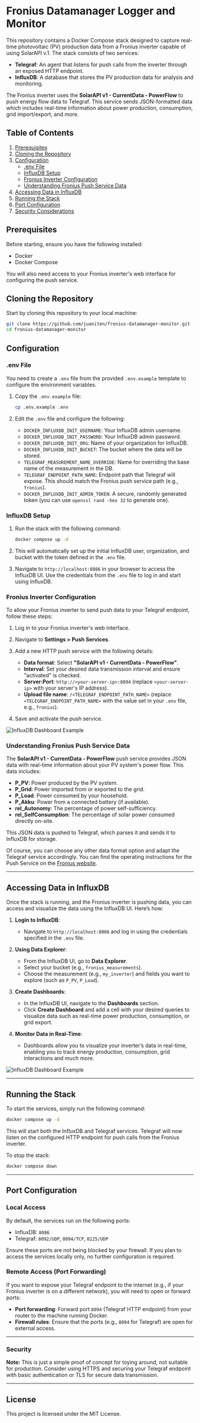 # Fronius Datamanager Logger and Monitor

This repository contains a Docker Compose stack designed to capture real-time photovoltaic (PV) production data from a Fronius inverter capable of using SolarAPI v.1. The stack consists of two services:

- **Telegraf**: An agent that listens for push calls from the inverter through an exposed HTTP endpoint.
- **InfluxDB**: A database that stores the PV production data for analysis and monitoring.

The Fronius inverter uses the **SolarAPI v1 - CurrentData - PowerFlow** to push energy flow data to Telegraf. This service sends JSON-formatted data which includes real-time information about power production, consumption, grid import/export, and more.

## Table of Contents

1. [Prerequisites](#prerequisites)
2. [Cloning the Repository](#cloning-the-repository)
3. [Configuration](#configuration)
   - [.env File](#env-file)
   - [InfluxDB Setup](#influxdb-setup)
   - [Fronius Inverter Configuration](#fronius-inverter-configuration)
   - [Understanding Fronius Push Service Data](#understanding-fronius-push-service-data)
4. [Accessing Data in InfluxDB](#accessing-data-in-influxdb)
5. [Running the Stack](#running-the-stack)
6. [Port Configuration](#port-configuration)
7. [Security Considerations](#security-considerations)

## Prerequisites

Before starting, ensure you have the following installed:

- Docker
- Docker Compose

You will also need access to your Fronius inverter's web interface for configuring the push service.

## Cloning the Repository

Start by cloning this repository to your local machine:

```bash
git clone https://github.com/juaniten/fronius-datamanager-monitor.git
cd fronius-datamanager-monitor
```

## Configuration

### .env File

You need to create a `.env` file from the provided `.env.example` template to configure the environment variables.

1. Copy the `.env.example` file:

   ```bash
   cp .env.example .env
   ```

2. Edit the `.env` file and configure the following:
   - `DOCKER_INFLUXDB_INIT_USERNAME`: Your InfluxDB admin username.
   - `DOCKER_INFLUXDB_INIT_PASSWORD`: Your InfluxDB admin password.
   - `DOCKER_INFLUXDB_INIT_ORG`: Name of your organization for InfluxDB.
   - `DOCKER_INFLUXDB_INIT_BUCKET`: The bucket where the data will be stored.
   - `TELEGRAF_MEASUREMENT_NAME_OVERRIDE`: Name for overriding the base name of the measurement in the DB.
   - `TELEGRAF_ENDPOINT_PATH_NAME`: Endpoint path that Telegraf will expose. This should match the Fronius push service path (e.g., `fronius`).
   - `DOCKER_INFLUXDB_INIT_ADMIN_TOKEN`: A secure, randomly generated token (you can use `openssl rand -hex 32` to generate one).

### InfluxDB Setup

1. Run the stack with the following command:

   ```bash
   docker compose up -d
   ```

2. This will automatically set up the initial InfluxDB user, organization, and bucket with the token defined in the `.env` file.

3. Navigate to `http://localhost:8086` in your browser to access the InfluxDB UI. Use the credentials from the `.env` file to log in and start using InfluxDB.

### Fronius Inverter Configuration

To allow your Fronius inverter to send push data to your Telegraf endpoint, follow these steps:

1. Log in to your Fronius inverter's web interface.
2. Navigate to **Settings > Push Services**.
3. Add a new HTTP push service with the following details:

   - **Data format**: Select **"SolarAPI v1 - CurrentData - PowerFlow"**.
   - **Interval**: Set your desired data transmission interval and ensure "activated" is checked.
   - **Server:Port**: `http://<your-server-ip>:8094` (replace `<your-server-ip>` with your server's IP address).
   - **Upload file name**: `/<TELEGRAF_ENDPOINT_PATH_NAME>` (replace `<TELEGRAF_ENDPOINT_PATH_NAME>` with the value set in your `.env` file, e.g., `fronius`).

4. Save and activate the push service.

![InfluxDB Dashboard Example](./images/fronius-push-configuration-sample.png)

### Understanding Fronius Push Service Data

The **SolarAPI v1 - CurrentData - PowerFlow** push service provides JSON data with real-time information about your PV system's power flow. This data includes:

- **P_PV**: Power produced by the PV system.
- **P_Grid**: Power imported from or exported to the grid.
- **P_Load**: Power consumed by your household.
- **P_Akku**: Power from a connected battery (if available).
- **rel_Autonomy**: The percentage of power self-sufficiency.
- **rel_SelfConsumption**: The percentage of solar power consumed directly on-site.

This JSON data is pushed to Telegraf, which parses it and sends it to InfluxDB for storage.

Of course, you can choose any other data format option and adapt the Telegraf service accordingly. You can find the operating instructions for the Push Service on the [Fronius website](https://www.fronius.com).

---

## Accessing Data in InfluxDB

Once the stack is running, and the Fronius inverter is pushing data, you can access and visualize the data using the InfluxDB UI. Here’s how:

1. **Login to InfluxDB**:

   - Navigate to `http://localhost:8086` and log in using the credentials specified in the `.env` file.

2. **Using Data Explorer**:

   - From the InfluxDB UI, go to **Data Explorer**.
   - Select your bucket (e.g., `fronius_measurements`).
   - Choose the measurement (e.g., `my_inverter`) and fields you want to explore (such as `P_PV`, `P_Load`).

3. **Create Dashboards**:

   - In the InfluxDB UI, navigate to the **Dashboards** section.
   - Click **Create Dashboard** and add a cell with your desired queries to visualize data such as real-time power production, consumption, or grid export.

4. **Monitor Data in Real-Time**:
   - Dashboards allow you to visualize your inverter’s data in real-time, enabling you to track energy production, consumption, grid interactions and much more.

![InfluxDB Dashboard Example](./images/influxdb-dashboard-sample.png)

---

## Running the Stack

To start the services, simply run the following command:

```bash
docker compose up -d
```

This will start both the InfluxDB and Telegraf services. Telegraf will now listen on the configured HTTP endpoint for push calls from the Fronius inverter.

To stop the stack:

```bash
docker compose down
```

---

## Port Configuration

### Local Access

By default, the services run on the following ports:

- InfluxDB: `8086`
- Telegraf: `8092/UDP`, `8094/TCP`, `8125/UDP`

Ensure these ports are not being blocked by your firewall. If you plan to access the services locally only, no further configuration is required.

### Remote Access (Port Forwarding)

If you want to expose your Telegraf endpoint to the internet (e.g., if your Fronius inverter is on a different network), you will need to open or forward ports:

- **Port forwarding**: Forward port `8094` (Telegraf HTTP endpoint) from your router to the machine running Docker.
- **Firewall rules**: Ensure that the ports (e.g., `8094` for Telegraf) are open for external access.

---

### Security

**Note:** This is just a simple proof of concept for toying around, not suitable for production. Consider using HTTPS and securing your Telegraf endpoint with basic authentication or TLS for secure data transmission.

---

## License

This project is licensed under the MIT License.
